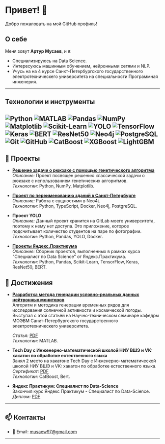 # Привет! 👋

Добро пожаловать на мой GitHub профиль! 

## О себе

Меня зовут **Артур Мусаев**, и я:

- Специализируюсь на Data Science.
- Интересуюсь машинным обучением, нейронными сетями и NLP.
- Учусь на на 4 курсе Санкт-Петербургского государственного электротехническего университета на специальности Программная инженерия.

---

## Технологии и инструменты

![Python](https://img.shields.io/badge/-Python-333?style=for-the-badge&logo=python)
![MATLAB](https://img.shields.io/badge/-MATLAB-333?style=for-the-badge&logo=mathworks)
![Pandas](https://img.shields.io/badge/-Pandas-333?style=for-the-badge&logo=pandas)
![NumPy](https://img.shields.io/badge/-NumPy-333?style=for-the-badge&logo=numpy)
![Matplotlib](https://img.shields.io/badge/-Matplotlib-333?style=for-the-badge&logo=matplotlib)
![Scikit-Learn](https://img.shields.io/badge/-Scikit--Learn-333?style=for-the-badge&logo=scikit-learn)
![YOLO](https://img.shields.io/badge/-YOLO-333?style=for-the-badge&logo=yolo)
![TensorFlow](https://img.shields.io/badge/-TensorFlow-333?style=for-the-badge&logo=tensorflow)
![Keras](https://img.shields.io/badge/-Keras-333?style=for-the-badge&logo=keras)
![BERT](https://img.shields.io/badge/-BERT-333?style=for-the-badge&logo=bert)
![ResNet50](https://img.shields.io/badge/-ResNet50-333?style=for-the-badge)
![Neo4j](https://img.shields.io/badge/-Neo4j-333?style=for-the-badge&logo=neo4j)
![PostgreSQL](https://img.shields.io/badge/-PostgreSQL-333?style=for-the-badge&logo=postgresql)
![Git](https://img.shields.io/badge/-Git-333?style=for-the-badge&logo=git)
![GitHub](https://img.shields.io/badge/-GitHub-333?style=for-the-badge&logo=github)
![CatBoost](https://img.shields.io/badge/-CatBoost-333?style=for-the-badge)
![XGBoost](https://img.shields.io/badge/-XGBoost-333?style=for-the-badge)
![LightGBM](https://img.shields.io/badge/-LightGBM-333?style=for-the-badge)
---

## 📂 Проекты

- **[Решение задачи о рюкзаке с помощью генетического алгоритма](https://github.com/evildre/Summer_Practice)**  
  *Описание:* Проект посвящён решению классической задачи о рюкзаке с использованием генетических алгоритмов.  
  *Технологии:* Python, NumPy, Matplotlib.

- **[Проект по переименованию зданий в Санкт-Петербурге](https://github.com/moevm/nosql2h24-rename)**  
  *Описание:* Работа с сущностями в Neo4j.  
  *Технологии:* Python, TypeScript, Docker, Neo4j, PostgreSQL.

 - **Проект YOLO**  
 *Описание:* Данный проект хранится на GitLab моего университета, поэтому к нему нет доступа. Это приложение, которое подсчитывает количество студентов на паре по фотографии.  
 *Технологии:* Python, Pandas, YOLO, Docker.

- **[Проекты Яндекс.Практикума](https://github.com/evildre/YandexPracticumProjects)**  
  *Описание:* Сборник проектов, выполненных в рамках курса "Специалист по Data Science" от Яндекс.Практикума.  
  *Технологии:* Python, Pandas, Scikit-Learn, TensorFlow, Keras, ResNet50, BERT.

## 🥇 Достижения
  
- **[Разработка метода генерации условно-реальных данных нейтронных мониторов](https://github.com/evildre/TimeSeriesGeneration)**  
  Алгоритм и методика генерации временных рядов для исследования солнечной активности и космической погоды. Выступал с этой статьёй на Научно-техническом семинаре кафедры МОЭВМ Санкт-Петербургского государственного электротехническего университета.
  
  *Статья:* [PDF](https://github.com/evildre/TimeSeriesGeneration/blob/main/НТС-2025.pdf)  
  *Технологии:* MATLAB.

- **Tech Day с Инженерно-математической школой НИУ ВШЭ и VK: хакатон по обработке естественного языка**  
  Занял 2 место на хакатоне Tech Day с Инженерно-математической школой НИУ ВШЭ и VK: хакатон по обработке естественного языка.   
  *Сертификат:* [PDF](https://github.com/evildre/achievements/blob/main/TechDay-2024.pdf)  
  *Технологии:* CatBoost, Bert.

- **Яндекс Практикум: Специалист по Data-Science**  
  Закончил курс Яндекс Практикум - Специалист по Data-Science.   
  *Диплом:* [PDF](https://github.com/evildre/achievements/blob/main/Сертификат.pdf)  

---

## 📫 Контакты

- 📧 Email: [musaew97@gmail.com](mailto:musaew97@gmail.com)

---
